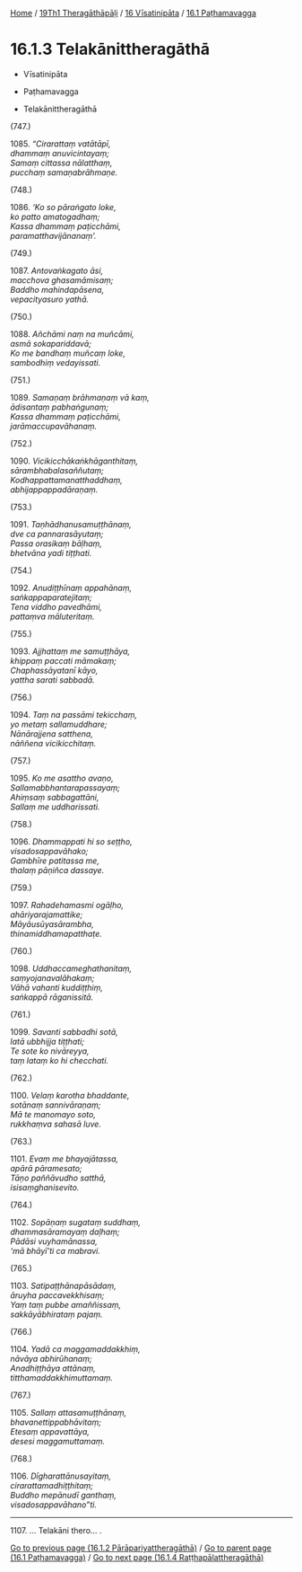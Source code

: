 
[Home](/) / [19Th1 Theragāthāpāḷi](../...md) / [16 Vīsatinipāta](...md) / [16.1 Paṭhamavagga](../19Th1/16/16.1.md)

# 16.1.3 Telakānittheragāthā

* Vīsatinipāta

* Paṭhamavagga

* Telakānittheragāthā

(747.)

1085\. _“Cirarattaṃ vatātāpī,_  
_dhammaṃ anuvicintayaṃ;_  
_Samaṃ cittassa nālatthaṃ,_  
_pucchaṃ samaṇabrāhmaṇe._  


(748.)

1086\. _‘Ko so pāraṅgato loke,_  
_ko patto amatogadhaṃ;_  
_Kassa dhammaṃ paṭicchāmi,_  
_paramatthavijānanaṃ’._  


(749.)

1087\. _Antovaṅkagato āsi,_  
_macchova ghasamāmisaṃ;_  
_Baddho mahindapāsena,_  
_vepacityasuro yathā._  


(750.)

1088\. _Añchāmi naṃ na muñcāmi,_  
_asmā sokapariddavā;_  
_Ko me bandhaṃ muñcaṃ loke,_  
_sambodhiṃ vedayissati._  


(751.)

1089\. _Samaṇaṃ brāhmaṇaṃ vā kaṃ,_  
_ādisantaṃ pabhaṅgunaṃ;_  
_Kassa dhammaṃ paṭicchāmi,_  
_jarāmaccupavāhanaṃ._  


(752.)

1090\. _Vicikicchākaṅkhāganthitaṃ,_  
_sārambhabalasaññutaṃ;_  
_Kodhappattamanatthaddhaṃ,_  
_abhijappappadāraṇaṃ._  


(753.)

1091\. _Taṇhādhanusamuṭṭhānaṃ,_  
_dve ca pannarasāyutaṃ;_  
_Passa orasikaṃ bāḷhaṃ,_  
_bhetvāna yadi tiṭṭhati._  


(754.)

1092\. _Anudiṭṭhīnaṃ appahānaṃ,_  
_saṅkappaparatejitaṃ;_  
_Tena viddho pavedhāmi,_  
_pattaṃva māluteritaṃ._  


(755.)

1093\. _Ajjhattaṃ me samuṭṭhāya,_  
_khippaṃ paccati māmakaṃ;_  
_Chaphassāyatanī kāyo,_  
_yattha sarati sabbadā._  


(756.)

1094\. _Taṃ na passāmi tekicchaṃ,_  
_yo metaṃ sallamuddhare;_  
_Nānārajjena satthena,_  
_nāññena vicikicchitaṃ._  


(757.)

1095\. _Ko me asattho avaṇo,_  
_Sallamabbhantarapassayaṃ;_  
_Ahiṃsaṃ sabbagattāni,_  
_Sallaṃ me uddharissati._  


(758.)

1096\. _Dhammappati hi so seṭṭho,_  
_visadosappavāhako;_  
_Gambhīre patitassa me,_  
_thalaṃ pāṇiñca dassaye._  


(759.)

1097\. _Rahadehamasmi ogāḷho,_  
_ahāriyarajamattike;_  
_Māyāusūyasārambha,_  
_thinamiddhamapatthaṭe._  


(760.)

1098\. _Uddhaccameghathanitaṃ,_  
_saṃyojanavalāhakaṃ;_  
_Vāhā vahanti kuddiṭṭhiṃ,_  
_saṅkappā rāganissitā._  


(761.)

1099\. _Savanti sabbadhi sotā,_  
_latā ubbhijja tiṭṭhati;_  
_Te sote ko nivāreyya,_  
_taṃ lataṃ ko hi checchati._  


(762.)

1100\. _Velaṃ karotha bhaddante,_  
_sotānaṃ sannivāraṇaṃ;_  
_Mā te manomayo soto,_  
_rukkhaṃva sahasā luve._  


(763.)

1101\. _Evaṃ me bhayajātassa,_  
_apārā pāramesato;_  
_Tāṇo paññāvudho satthā,_  
_isisaṃghanisevito._  


(764.)

1102\. _Sopāṇaṃ sugataṃ suddhaṃ,_  
_dhammasāramayaṃ daḷhaṃ;_  
_Pādāsi vuyhamānassa,_  
_‘mā bhāyī’ti ca mabravi._  


(765.)

1103\. _Satipaṭṭhānapāsādaṃ,_  
_āruyha paccavekkhisaṃ;_  
_Yaṃ taṃ pubbe amaññissaṃ,_  
_sakkāyābhirataṃ pajaṃ._  


(766.)

1104\. _Yadā ca maggamaddakkhiṃ,_  
_nāvāya abhirūhanaṃ;_  
_Anadhiṭṭhāya attānaṃ,_  
_titthamaddakkhimuttamaṃ._  


(767.)

1105\. _Sallaṃ attasamuṭṭhānaṃ,_  
_bhavanettippabhāvitaṃ;_  
_Etesaṃ appavattāya,_  
_desesi maggamuttamaṃ._  


(768.)

1106\. _Dīgharattānusayitaṃ,_  
_cirarattamadhiṭṭhitaṃ;_  
_Buddho mepānudī ganthaṃ,_  
_visadosappavāhano”ti._  


---

1107\. … Telakāni thero… .



[Go to previous page (16.1.2 Pārāpariyattheragāthā)](16.1.2.md) / [Go to parent page (16.1 Paṭhamavagga)](../19Th1/16/16.1.md) / [Go to next page (16.1.4 Raṭṭhapālattheragāthā)](16.1.4.md)


